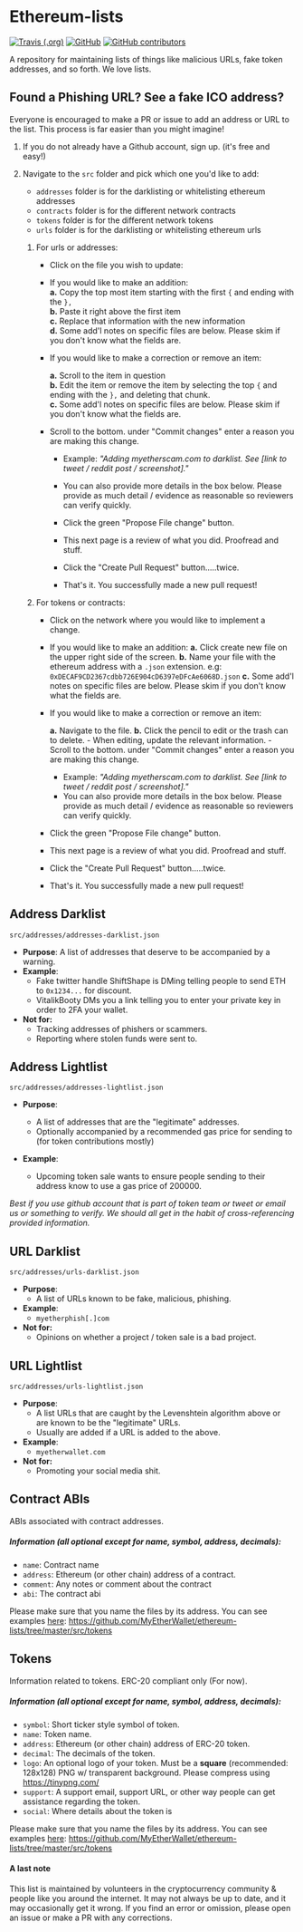 # Ethereum-lists

[![Travis (.org)](https://img.shields.io/travis/MyEtherWallet/ethereum-lists.svg)](https://travis-ci.org/MyEtherWallet/ethereum-lists)
[![GitHub](https://img.shields.io/github/license/MyEtherWallet/ethereum-lists.svg)](https://github.com/MyEtherWallet/ethereum-lists/)
[![GitHub contributors](https://img.shields.io/github/contributors/MyEtherWallet/ethereum-lists.svg)](https://github.com/MyEtherWallet/ethereum-lists)

A repository for maintaining lists of things like malicious URLs, fake token addresses, and so forth. We love lists.

## Found a Phishing URL? See a fake ICO address?

Everyone is encouraged to make a PR or issue to add an address or URL to the list. This process is far easier than you might imagine!

1. If you do not already have a Github account, sign up. (it's free and easy!)

2. Navigate to the `src` folder and pick which one you'd like to add:

   - `addresses` folder is for the darklisting or whitelisting ethereum addresses
   - `contracts` folder is for the different network contracts
   - `tokens` folder is for the different network tokens
   - `urls` folder is for the darklisting or whitelisting ethereum urls

   1. For urls or addresses:

      - Click on the file you wish to update:
      - If you would like to make an addition:  
        **a.** Copy the top most item starting with the first `{` and ending with the `},`  
        **b.** Paste it right above the first item  
        **c.** Replace that information with the new information  
        **d.** Some add'l notes on specific files are below. Please skim if you don't know what the fields are.
      - If you would like to make a correction or remove an item:

        **a.** Scroll to the item in question  
        **b.** Edit the item or remove the item by selecting the top `{` and ending with the `},` and deleting that chunk.  
        **c.** Some add'l notes on specific files are below. Please skim if you don't know what the fields are.

      - Scroll to the bottom. under "Commit changes" enter a reason you are making this change.
        - Example: _"Adding myetherscam.com to darklist. See [link to tweet / reddit post / screenshot]."_
        - You can also provide more details in the box below. Please provide as much detail / evidence as reasonable so reviewers can verify quickly.


    	- Click the green "Propose File change" button.

    	- This next page is a review of what you did. Proofread and stuff.

    	- Click the "Create Pull Request" button.....twice.

    	- That's it. You successfully made a new pull request!

    2. For tokens or contracts:
    	-	Click on the network where you would like to implement a change.
    	-	If you would like to make an addition:
    		**a.** Click create new file on the upper right side of the screen.
    		**b.** Name your file with the ethereum address with a `.json` extension. e.g: `0xDECAF9CD2367cdbb726E904cD6397eDFcAe6068D.json`
    		**c.** Some add'l notes on specific files are below. Please skim if you don't know what the fields are.
    	- If you would like to make a correction or remove an item:

    		**a.** Navigate to the file.
    		**b.** Click the pencil to edit or the trash can to delete.
    		  - When editing, update the relevant information.
    			-  Scroll to the bottom. under "Commit changes" enter a reason you are making this change.
    		-	Example: _"Adding myetherscam.com to darklist. See [link to tweet / reddit post / screenshot]."_
    		- You can also provide more details in the box below. Please provide as much detail / evidence as reasonable so reviewers can verify quickly.


    	- Click the green "Propose File change" button.

    	- This next page is a review of what you did. Proofread and stuff.

    	- Click the "Create Pull Request" button.....twice.

    	- That's it. You successfully made a new pull request!

## Address Darklist

`src/addresses/addresses-darklist.json`

- **Purpose**: A list of addresses that deserve to be accompanied by a warning.
- **Example**:
  - Fake twitter handle ShiftShape is DMing telling people to send ETH to `0x1234...` for discount.
  - VitalikBooty DMs you a link telling you to enter your private key in order to 2FA your wallet.
- **Not for:**
  - Tracking addresses of phishers or scammers.
  - Reporting where stolen funds were sent to.

## Address Lightlist

`src/addresses/addresses-lightlist.json`

- **Purpose**:

  - A list of addresses that are the "legitimate" addresses.
  - Optionally accompanied by a recommended gas price for sending to (for token contributions mostly)

- **Example**:
  - Upcoming token sale wants to ensure people sending to their address know to use a gas price of 200000.

_Best if you use github account that is part of token team or tweet or email us or something to verify. We should all get in the habit of cross-referencing provided information._

## URL Darklist

`src/addresses/urls-darklist.json`

- **Purpose**:
  - A list of URLs known to be fake, malicious, phishing.
- **Example**:
  - `myetherphish[.]com`
- **Not for:**
  - Opinions on whether a project / token sale is a bad project.

## URL Lightlist

`src/addresses/urls-lightlist.json`

- **Purpose**:
  - A list URLs that are caught by the Levenshtein algorithm above or are known to be the "legitimate" URLs.
  - Usually are added if a URL is added to the above.
- **Example**:
  - `myetherwallet.com`
- **Not for:**
  - Promoting your social media shit.

## Contract ABIs

ABIs associated with contract addresses.

##### Information (all optional except for name, symbol, address, decimals):

- `name`: Contract name
- `address`: Ethereum (or other chain) address of a contract.
- `comment`: Any notes or comment about the contract
- `abi`: The contract abi

Please make sure that you name the files by its address. You can see examples [here](https://github.com/MyEtherWallet/ethereum-lists/tree/master/src/contracts): https://github.com/MyEtherWallet/ethereum-lists/tree/master/src/tokens

## Tokens

Information related to tokens. ERC-20 compliant only (For now).

##### Information (all optional except for name, symbol, address, decimals):

- `symbol`: Short ticker style symbol of token.
- `name`: Token name.
- `address`: Ethereum (or other chain) address of ERC-20 token.
- `decimal`: The decimals of the token.
- `logo`: An optional logo of your token. Must be a **square** (recommended: 128x128) PNG w/ transparent background. Please compress using https://tinypng.com/
- `support`: A support email, support URL, or other way people can get assistance regarding the token.
- `social`: Where details about the token is

Please make sure that you name the files by its address. You can see examples [here](https://github.com/MyEtherWallet/ethereum-lists/tree/master/src/tokens): https://github.com/MyEtherWallet/ethereum-lists/tree/master/src/tokens

#### A last note

This list is maintained by volunteers in the cryptocurrency community &amp; people like you around the internet. It may not always be up to date, and it may occasionally get it wrong. If you find an error or omission, please open an issue or make a PR with any corrections.
